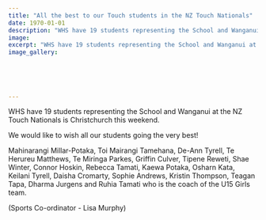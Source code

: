 ```yaml
---
title: "All the best to our Touch students in the NZ Touch Nationals"
date: 1970-01-01
description: "WHS have 19 students representing the School and Wanganui at the NZ Touch Nationals is Christchurch this weekend."
image: 
excerpt: "WHS have 19 students representing the School and Wanganui at the NZ Touch Nationals is Christchurch this weekend."
image_gallery:
    
    
    
    
    
---
```


<p><span>WHS have 19 students representing the School and Wanganui at the NZ Touch Nationals is Christchurch this weekend. </span></p>
<p><span>We would like to wish all our students going the very best!</span></p>
<p><span>Mahinarangi Millar-Potaka, Toi Mairangi Tamehana, De-Ann Tyrell, Te Herureu Matthews, Te Miringa Parkes, Griffin Culver, Tipene Reweti, Shae Winter, Connor Hoskin, Rebecca Tamati, Kaewa Potaka, Osharn Kata, Keilani Tyrell, Daisha Cromarty, Sophie Andrews, Kristin Thompson, Teagan Tapa, Dharma Jurgens and Ruhia Tamati who is the coach of the U15 Girls team.</span></p>
<p><span>(Sports Co-ordinator - Lisa Murphy)</span></p>

